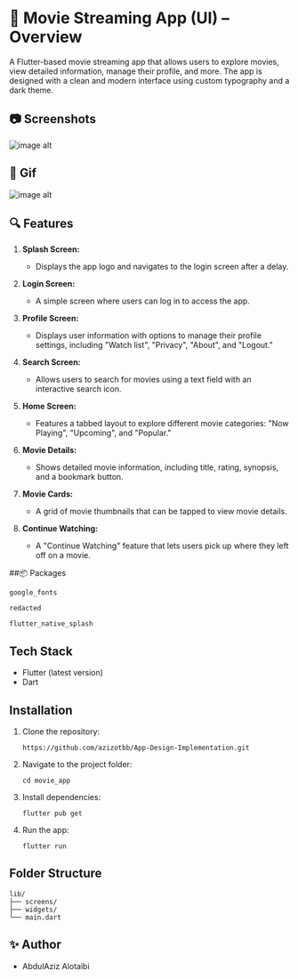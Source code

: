 # 📘  Movie Streaming App (UI) – Overview

A Flutter-based movie streaming app that allows users to explore movies, view detailed information, manage their profile, and more. The app is designed with a clean and modern interface using custom typography and a dark theme.



## 📷 Screenshots 

![image alt](https://github.com/azizotbb/App-Design-Implementation/blob/97cc0bbcb31a3744390f828168d87df6351b9e51/img.jpg)



## 🎥 Gif

![image alt](https://github.com/azizotbb/App-Design-Implementation/blob/4f7f376779f179da44b04e9d24f849775b637e82/movieGif.gif)



## 🔍 Features

1. **Splash Screen:**
   - Displays the app logo and navigates to the login screen after a delay.

2. **Login Screen:**
   - A simple screen where users can log in to access the app.

3. **Profile Screen:**
   - Displays user information with options to manage their profile settings, including "Watch list", "Privacy", "About", and "Logout."

4. **Search Screen:**
   - Allows users to search for movies using a text field with an interactive search icon.

5. **Home Screen:**
   - Features a tabbed layout to explore different movie categories: "Now Playing", "Upcoming", and "Popular."

6. **Movie Details:**
   - Shows detailed movie information, including title, rating, synopsis, and a bookmark button.

7. **Movie Cards:**
   - A grid of movie thumbnails that can be tapped to view movie details.

8. **Continue Watching:**
   - A "Continue Watching" feature that lets users pick up where they left off on a movie.


##📦 Packages

`google_fonts`

`redacted`

`flutter_native_splash`



## Tech Stack

- Flutter (latest version) 
- Dart



## Installation

1.  Clone the repository:

    `https://github.com/azizotbb/App-Design-Implementation.git` 

2.  Navigate to the project folder:

    `cd movie_app` 

3.  Install dependencies:

    `flutter pub get` 

4.  Run the app:

    `flutter run`




## Folder Structure

    lib/
    ├── screens/
    ├── widgets/
    └── main.dart
    

    
## ✨ Author

- AbdulAziz Alotaibi
